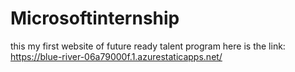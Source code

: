 # Microsoftinternship
this my first website of future ready talent program here is the link: https://blue-river-06a79000f.1.azurestaticapps.net/
